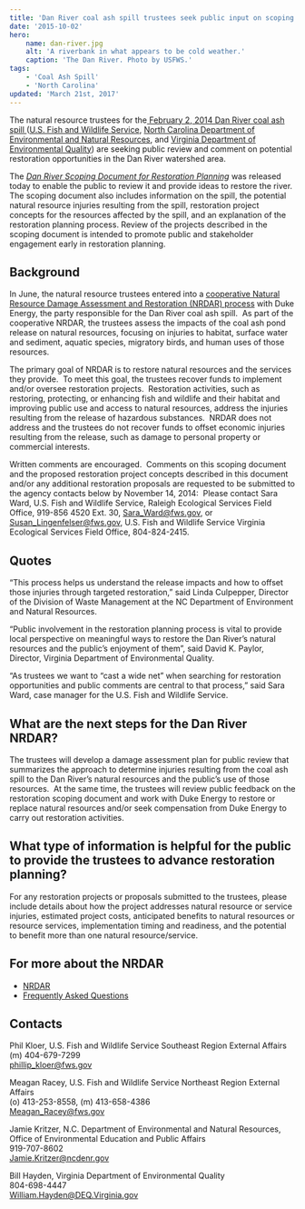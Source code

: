 ```yaml
---
title: 'Dan River coal ash spill trustees seek public input on scoping document for restoration planning'
date: '2015-10-02'
hero:
    name: dan-river.jpg
    alt: 'A riverbank in what appears to be cold weather.'
    caption: 'The Dan River. Photo by USFWS.'
tags:
    - 'Coal Ash Spill'
    - 'North Carolina'
updated: 'March 21st, 2017'
---
```


The natural resource trustees for the[ February 2, 2014 Dan River coal ash spill ](http://epa.gov/region4/duke-energy/index.html)([U.S. Fish and Wildlife Service](http://www.fws.gov/), [North Carolina Department of Environmental and Natural Resources](http://portal.ncdenr.org/web/guest), and [Virginia Department of Environmental Quality](http://www.deq.virginia.gov/)) are seeking public review and comment on potential restoration opportunities in the Dan River watershed area.

The [_Dan River Scoping Document for Restoration Planning_](/pdf/dan-river-scoping-document.pdf) was released today to enable the public to review it and provide ideas to restore the river.  The scoping document also includes information on the spill, the potential natural resource injuries resulting from the spill, restoration project concepts for the resources affected by the spill, and an explanation of the restoration planning process. Review of the projects described in the scoping document is intended to promote public and stakeholder engagement early in restoration planning. 

## Background

In June, the natural resource trustees entered into a [cooperative Natural Resource Damage Assessment and Restoration (NRDAR) process](/pdf/fact-sheet/dan-river-factsheet.pdf) with Duke Energy, the party responsible for the Dan River coal ash spill.  As part of the cooperative NRDAR, the trustees assess the impacts of the coal ash pond release on natural resources, focusing on injuries to habitat, surface water and sediment, aquatic species, migratory birds, and human uses of those resources. 

The primary goal of NRDAR is to restore natural resources and the services they provide.  To meet this goal, the trustees recover funds to implement and/or oversee restoration projects.  Restoration activities, such as restoring, protecting, or enhancing fish and wildlife and their habitat and improving public use and access to natural resources, address the injuries resulting from the release of hazardous substances.  NRDAR does not address and the trustees do not recover funds to offset economic injuries resulting from the release, such as damage to personal property or commercial interests. 

Written comments are encouraged.  Comments on this scoping document and the proposed restoration project concepts described in this document and/or any additional restoration proposals are requested to be submitted to the agency contacts below by November 14, 2014:  Please contact Sara Ward, U.S. Fish and Wildlife Service, Raleigh Ecological Services Field Office, 919-856 4520 Ext. 30, [Sara_Ward@fws.gov](mailto:Sara_Ward@fws.gov), or [Susan_Lingenfelser@fws.gov](mailto:Susan_Lingenfelser@fws.gov), U.S. Fish and Wildlife Service Virginia Ecological Services Field Office, 804-824-2415.

## Quotes

“This process helps us understand the release impacts and how to offset those injuries through targeted restoration,” said Linda Culpepper, Director of the Division of Waste Management at the NC Department of Environment and Natural Resources.

“Public involvement in the restoration planning process is vital to provide local perspective on meaningful ways to restore the Dan River’s natural resources and the public’s enjoyment of them”, said David K. Paylor, Director, Virginia Department of Environmental Quality.

“As trustees we want to “cast a wide net” when searching for restoration opportunities and public comments are central to that process,” said Sara Ward, case manager for the U.S. Fish and Wildlife Service. 

## What are the next steps for the Dan River NRDAR?

The trustees will develop a damage assessment plan for public review that summarizes the approach to determine injuries resulting from the coal ash spill to the Dan River’s natural resources and the public’s use of those resources.  At the same time, the trustees will review public feedback on the restoration scoping document and work with Duke Energy to restore or replace natural resources and/or seek compensation from Duke Energy to carry out restoration activities.

## What type of information is helpful for the public to provide the trustees to advance restoration planning?

For any restoration projects or proposals submitted to the trustees, please include details about how the project addresses natural resource or service injuries, estimated project costs, anticipated benefits to natural resources or resource services, implementation timing and readiness, and the potential to benefit more than one natural resource/service. 

## For more about the NRDAR

 - [NRDAR](http://www.fws.gov/northeast/ecologicalservices/nrdarprocess.html)
 - [Frequently Asked Questions](http://www.fws.gov/contaminants/Info/FAQsNRDA.cfm)

## Contacts

Phil Kloer, U.S. Fish and Wildlife Service Southeast Region External Affairs  
(m) 404-679-7299  
[phillip_kloer@fws.gov](mailto:phillip_kloer@fws.gov)

Meagan Racey, U.S. Fish and Wildlife Service Northeast Region External Affairs  
(o) 413-253-8558, (m) 413-658-4386  
[Meagan_Racey@fws.gov](mailto:Meagan_Racey@fws.gov)

Jamie Kritzer, N.C. Department of Environmental and Natural Resources, Office of Environmental Education and Public Affairs  
919-707-8602  
[Jamie.Kritzer@ncdenr.gov](mailto:Jamie.Kritzer@ncdenr.gov)

Bill Hayden, Virginia Department of Environmental Quality  
804-698-4447  
[William.Hayden@DEQ.Virginia.gov](mailto:?William.Hayden@DEQ.Virginia.gov)
